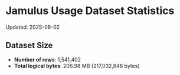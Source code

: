 # Jamulus Usage Dataset Statistics

Updated: 2025-08-02

## Dataset Size
- **Number of rows**: 1,541,402
- **Total logical bytes**: 206.98 MB (217,032,848 bytes)
